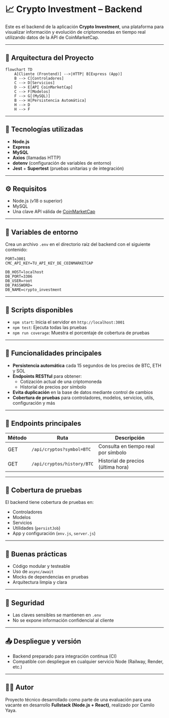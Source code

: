 
# 📈 Crypto Investment – Backend

Este es el backend de la aplicación **Crypto Investment**, una plataforma para visualizar información y evolución de criptomonedas en tiempo real utilizando datos de la API de CoinMarketCap.

---

## 🧱 Arquitectura del Proyecto

```mermaid
flowchart TD
    A[Cliente (Frontend)] -->|HTTP| B[Express (App)]
    B --> C[Controladores]
    C --> D[Servicios]
    D --> E[API CoinMarketCap]
    C --> F[Modelos]
    F --> G[(MySQL)]
    B --> H[Persistencia Automática]
    H --> D
    H --> F
```

---

## 🚀 Tecnologías utilizadas

- **Node.js**
- **Express**
- **MySQL**
- **Axios** (llamadas HTTP)
- **dotenv** (configuración de variables de entorno)
- **Jest** + **Supertest** (pruebas unitarias y de integración)

---

## ⚙️ Requisitos

- Node.js (v18 o superior)
- MySQL
- Una clave API válida de [CoinMarketCap](https://coinmarketcap.com/api/)

---

## 📂 Variables de entorno

Crea un archivo `.env` en el directorio raíz del backend con el siguiente contenido:

```env
PORT=3001
CMC_API_KEY=TU_API_KEY_DE_COINMARKETCAP

DB_HOST=localhost
DB_PORT=3306
DB_USER=root
DB_PASSWORD=
DB_NAME=crypto_investment
```

---

## 🧪 Scripts disponibles

- `npm start`: Inicia el servidor en `http://localhost:3001`
- `npm test`: Ejecuta todas las pruebas
- `npm run coverage`: Muestra el porcentaje de cobertura de pruebas

---

## 🧠 Funcionalidades principales

- **Persistencia automática** cada 15 segundos de los precios de BTC, ETH y SOL
- **Endpoints RESTful** para obtener:
  - Cotización actual de una criptomoneda
  - Historial de precios por símbolo
- **Evita duplicación** en la base de datos mediante control de cambios
- **Cobertura de pruebas** para controladores, modelos, servicios, utils, configuración y más

---

## 📮 Endpoints principales

| Método | Ruta                          | Descripción                          |
|--------|-------------------------------|--------------------------------------|
| GET    | `/api/cryptos?symbol=BTC`     | Consulta en tiempo real por símbolo |
| GET    | `/api/cryptos/history/BTC`    | Historial de precios (última hora)  |

---

## 🧪 Cobertura de pruebas

El backend tiene cobertura de pruebas en:

- Controladores
- Modelos
- Servicios
- Utilidades (`persistJob`)
- App y configuración (`env.js`, `server.js`)

---

## 🧰 Buenas prácticas

- Código modular y testeable
- Uso de `async/await`
- Mocks de dependencias en pruebas
- Arquitectura limpia y clara

---

## 🔐 Seguridad

- Las claves sensibles se mantienen en `.env`
- No se expone información confidencial al cliente

---

## 📤 Despliegue y versión

- Backend preparado para integración continua (CI)
- Compatible con despliegue en cualquier servicio Node (Railway, Render, etc.)

---

## 🧑‍💻 Autor

Proyecto técnico desarrollado como parte de una evaluación para una vacante en desarrollo **Fullstack (Node.js + React)**, realizado por Camilo Yaya.
